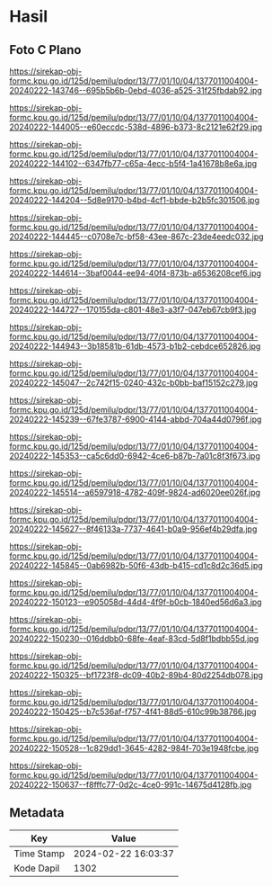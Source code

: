 # Hasil

## Foto C Plano

https://sirekap-obj-formc.kpu.go.id/125d/pemilu/pdpr/13/77/01/10/04/1377011004004-20240222-143746--695b5b6b-0ebd-4036-a525-31f25fbdab92.jpg

https://sirekap-obj-formc.kpu.go.id/125d/pemilu/pdpr/13/77/01/10/04/1377011004004-20240222-144005--e60eccdc-538d-4896-b373-8c2121e62f29.jpg

https://sirekap-obj-formc.kpu.go.id/125d/pemilu/pdpr/13/77/01/10/04/1377011004004-20240222-144102--6347fb77-c65a-4ecc-b5f4-1a41678b8e6a.jpg

https://sirekap-obj-formc.kpu.go.id/125d/pemilu/pdpr/13/77/01/10/04/1377011004004-20240222-144204--5d8e9170-b4bd-4cf1-bbde-b2b5fc301506.jpg

https://sirekap-obj-formc.kpu.go.id/125d/pemilu/pdpr/13/77/01/10/04/1377011004004-20240222-144445--c0708e7c-bf58-43ee-867c-23de4eedc032.jpg

https://sirekap-obj-formc.kpu.go.id/125d/pemilu/pdpr/13/77/01/10/04/1377011004004-20240222-144614--3baf0044-ee94-40f4-873b-a6536208cef6.jpg

https://sirekap-obj-formc.kpu.go.id/125d/pemilu/pdpr/13/77/01/10/04/1377011004004-20240222-144727--170155da-c801-48e3-a3f7-047eb67cb9f3.jpg

https://sirekap-obj-formc.kpu.go.id/125d/pemilu/pdpr/13/77/01/10/04/1377011004004-20240222-144943--3b18581b-61db-4573-b1b2-cebdce652826.jpg

https://sirekap-obj-formc.kpu.go.id/125d/pemilu/pdpr/13/77/01/10/04/1377011004004-20240222-145047--2c742f15-0240-432c-b0bb-baf15152c279.jpg

https://sirekap-obj-formc.kpu.go.id/125d/pemilu/pdpr/13/77/01/10/04/1377011004004-20240222-145239--67fe3787-6900-4144-abbd-704a44d0796f.jpg

https://sirekap-obj-formc.kpu.go.id/125d/pemilu/pdpr/13/77/01/10/04/1377011004004-20240222-145353--ca5c6dd0-6942-4ce6-b87b-7a01c8f3f673.jpg

https://sirekap-obj-formc.kpu.go.id/125d/pemilu/pdpr/13/77/01/10/04/1377011004004-20240222-145514--a6597918-4782-409f-9824-ad6020ee026f.jpg

https://sirekap-obj-formc.kpu.go.id/125d/pemilu/pdpr/13/77/01/10/04/1377011004004-20240222-145627--8f46133a-7737-4641-b0a9-956ef4b29dfa.jpg

https://sirekap-obj-formc.kpu.go.id/125d/pemilu/pdpr/13/77/01/10/04/1377011004004-20240222-145845--0ab6982b-50f6-43db-b415-cd1c8d2c36d5.jpg

https://sirekap-obj-formc.kpu.go.id/125d/pemilu/pdpr/13/77/01/10/04/1377011004004-20240222-150123--e905058d-44d4-4f9f-b0cb-1840ed56d6a3.jpg

https://sirekap-obj-formc.kpu.go.id/125d/pemilu/pdpr/13/77/01/10/04/1377011004004-20240222-150230--016ddbb0-68fe-4eaf-83cd-5d8f1bdbb55d.jpg

https://sirekap-obj-formc.kpu.go.id/125d/pemilu/pdpr/13/77/01/10/04/1377011004004-20240222-150325--bf1723f8-dc09-40b2-89b4-80d2254db078.jpg

https://sirekap-obj-formc.kpu.go.id/125d/pemilu/pdpr/13/77/01/10/04/1377011004004-20240222-150425--b7c536af-f757-4f41-88d5-610c99b38766.jpg

https://sirekap-obj-formc.kpu.go.id/125d/pemilu/pdpr/13/77/01/10/04/1377011004004-20240222-150528--1c829dd1-3645-4282-984f-703e1948fcbe.jpg

https://sirekap-obj-formc.kpu.go.id/125d/pemilu/pdpr/13/77/01/10/04/1377011004004-20240222-150637--f8fffc77-0d2c-4ce0-991c-14675d4128fb.jpg


## Metadata

| Key        | Value               |
| ---------- | ------------------- |
| Time Stamp | 2024-02-22 16:03:37 |
| Kode Dapil | 1302                |



